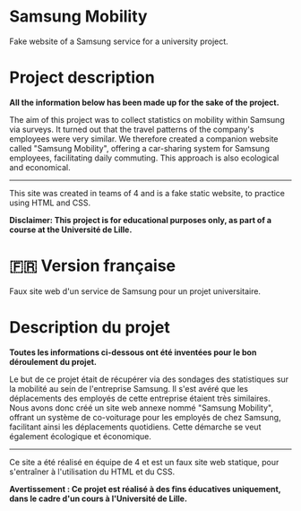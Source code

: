 # Samsung Mobility
Fake website of a Samsung service for a university project.

# Project description

**All the information below has been made up for the sake of the project.**

The aim of this project was to collect statistics on mobility within Samsung via surveys. It turned out that the travel patterns of the company's employees were very similar. We therefore created a companion website called "Samsung Mobility", offering a car-sharing system for Samsung employees, facilitating daily commuting. This approach is also ecological and economical.

---

This site was created in teams of 4 and is a fake static website, to practice using HTML and CSS.

**Disclaimer: This project is for educational purposes only, as part of a course at the Université de Lille.**

# 🇫🇷 Version française

Faux site web d'un service de Samsung pour un projet universitaire.

# Description du projet

**Toutes les informations ci-dessous ont été inventées pour le bon déroulement du projet.**

Le but de ce projet était de récupérer via des sondages des statistiques sur la mobilité au sein de l'entreprise Samsung. Il s'est avéré que les déplacements des employés de cette entreprise étaient très similaires. Nous avons donc créé un site web annexe nommé "Samsung Mobility", offrant un système de co-voiturage pour les employés de chez Samsung, facilitant ainsi les déplacements quotidiens. Cette démarche se veut également écologique et économique.

---

Ce site a été réalisé en équipe de 4 et est un faux site web statique, pour s'entraîner à l'utilisation du HTML et du CSS.

**Avertissement : Ce projet est réalisé à des fins éducatives uniquement, dans le cadre d'un cours à l'Université de Lille.**
